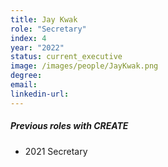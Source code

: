 ```yaml
---
title: Jay Kwak
role: "Secretary"
index: 4
year: "2022"
status: current_executive
image: /images/people/JayKwak.png
degree:
email:
linkedin-url:
---
```

##### Previous roles with CREATE

- 2021 Secretary